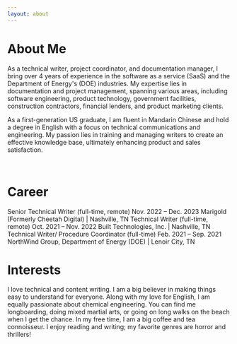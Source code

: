 ```yaml
---
layout: about 
---
```


# About Me
As a technical writer, project coordinator, and documentation manager, I bring over 4 years of experience in the software as a service (SaaS) and the Department of Energy's (DOE) industries. My expertise lies in documentation and project management, spanning various areas, including software engineering, product technology, government facilities, construction contractors, financial lenders, and product marketing clients.

As a first-generation US graduate, I am fluent in Mandarin Chinese and hold a degree in English with a focus on technical communications and engineering. My passion lies in training and managing writers to create an effective knowledge base, ultimately enhancing product and sales satisfaction. 

<br/>

# Career
Senior Technical Writer (full-time, remote) Nov. 2022 – Dec. 2023 Marigold (Formerly Cheetah Digital) | Nashville, TN
Technical Writer (full-time, remote) Oct. 2021 – Nov. 2022 Built Technologies, Inc. | Nashville, TN
Technical Writer/ Procedure Coordinator (full-time)	Feb. 2021 – Sep. 2021 NorthWind Group, Department of Energy (DOE) | Lenoir City, TN

# Interests
I love technical and content writing. 
I am a big believer in making things easy to understand for everyone. 
Along with my love for English, I am equally passionate about chemical engineering. 
You can find me longboarding, doing mixed martial arts, or going on long walks on the beach when I get the chance. 
In my free time, I am a big coffee and tea connoisseur. I enjoy reading and writing; my favorite genres are horror and thrillers!
